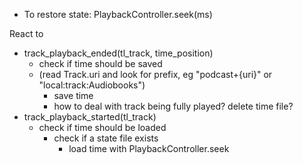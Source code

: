 - To restore state:
PlaybackController.seek(ms)

React to
- track_playback_ended(tl_track, time_position)
    - check if time should be saved
    - (read Track.uri and look for prefix, eg "podcast+{uri}" or "local:track:Audiobooks")
        - save time
        - how to deal with track being fully played? delete time file?
- track_playback_started(tl_track)
    - check if time should be loaded
        - check if a state file exists
            - load time with PlaybackController.seek

